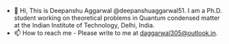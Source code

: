 - 👋 Hi, This is Deepanshu Aggarwal @deepanshuaggarwal51. I am a Ph.D. student working on theoretical problems in Quantum condensed matter at the Indian Institute of Technology, Delhi, India.
- 📫 How to reach me - Please write to me at daggarwal305@outlook.in.

<!---
da8013/da8013 is a ✨ special ✨ repository because its `README.md` (this file) appears on your GitHub profile.
You can click the Preview link to take a look at your changes.
--->
